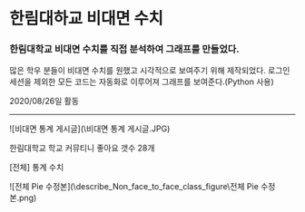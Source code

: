 # 한림대하교 비대면 수치

### 한림대학교 비대면 수치를 직접 분석하여 그래프를 만들었다.

많은 학우 분들이 비대면 수치를 원했고 시각적으로 보여주기 위해 제작되었다.
로그인 세션을 제외한 모든 코드는 자동화로 이루어져 그래프를 보여준다.(Python 사용)

2020/08/26일 활동

<hr>

![비대면 통계 게시글](\비대면 통계 게시글.JPG)

한림대학교 학교 커뮤티니 좋아요 갯수 28개



[전체] 통계 수치



![전체 Pie 수정본](\describe_Non_face_to_face_class_figure\전체 Pie 수정본.png)
